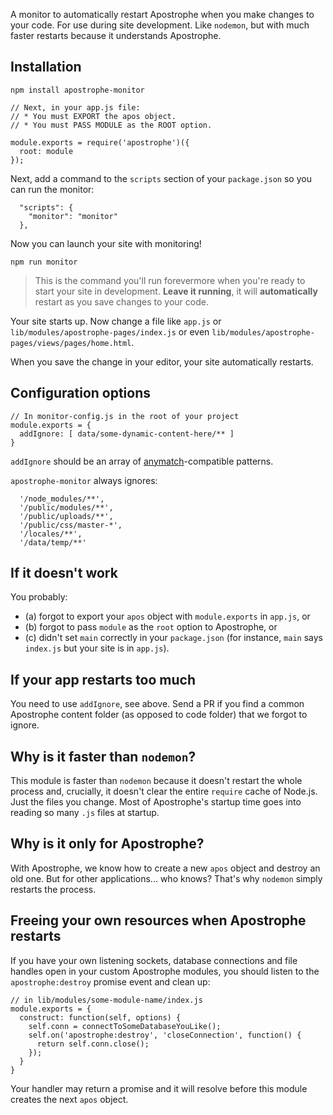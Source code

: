 A monitor to automatically restart Apostrophe when you make changes to your code. For use during site development. Like `nodemon`, but with much faster restarts because it understands Apostrophe.

## Installation

```
npm install apostrophe-monitor
```

```
// Next, in your app.js file:
// * You must EXPORT the apos object.
// * You must PASS MODULE as the ROOT option.

module.exports = require('apostrophe')({
  root: module
});
```

Next, add a command to the `scripts` section of your `package.json` so you can run the monitor:

```
  "scripts": {
    "monitor": "monitor"
  },
```

Now you can launch your site with monitoring!

```
npm run monitor
```

> This is the command you'll run forevermore when you're ready to start your site in development. **Leave it running**, it will **automatically** restart as you save changes to your code.

Your site starts up. Now change a file like `app.js` or `lib/modules/apostrophe-pages/index.js` or even `lib/modules/apostrophe-pages/views/pages/home.html`.

When you save the change in your editor, your site automatically restarts.

## Configuration options

```
// In monitor-config.js in the root of your project
module.exports = {
  addIgnore: [ data/some-dynamic-content-here/** ]
}
```

`addIgnore` should be an array of [anymatch](https://npmjs.org/package/anymatch)-compatible patterns.

`apostrophe-monitor` always ignores:

```
  '/node_modules/**',
  '/public/modules/**',
  '/public/uploads/**',
  '/public/css/master-*',
  '/locales/**',
  '/data/temp/**'
```

## If it doesn't work

You probably:

* (a) forgot to export your `apos` object with `module.exports` in `app.js`, or
* (b) forgot to pass `module` as the `root` option to Apostrophe, or
* (c) didn't set `main` correctly in your `package.json` (for instance, `main` says `index.js` but your site is in `app.js`).

## If your app restarts too much

You need to use `addIgnore`, see above. Send a PR if you find a common Apostrophe content folder (as opposed to code folder) that we forgot to ignore.

## Why is it faster than `nodemon`?

This module is faster than `nodemon` because it doesn't restart the whole process and, crucially, it doesn't clear the entire `require` cache of Node.js. Just the files you change. Most of Apostrophe's startup time goes into reading so many `.js` files at startup.

## Why is it only for Apostrophe?

With Apostrophe, we know how to create a new `apos` object and destroy an old one. But for other applications... who knows? That's why `nodemon` simply restarts the process.

## Freeing your own resources when Apostrophe restarts

If you have your own listening sockets, database connections and file handles open in your custom Apostrophe modules, you should listen to the `apostrophe:destroy` promise event and clean up:

```
// in lib/modules/some-module-name/index.js
module.exports = {
  construct: function(self, options) {
  	self.conn = connectToSomeDatabaseYouLike();
  	self.on('apostrophe:destroy', 'closeConnection', function() {
  	  return self.conn.close();
	});
  }  
}
```

Your handler may return a promise and it will resolve before this module creates the next `apos` object.
